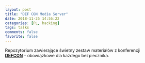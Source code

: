 ```yaml
---
layout: post
title: "DEF CON Media Server"
date: 2018-11-25 14:56:22
categories: [PL, hacking]
tags: talks
comments: false
favorite: false
---
```


Repozytorium zawierające świetny zestaw materiałów z konferencji <a href="https://media.defcon.org/" target="_blank"><b>DEFCON</b></a> - obowiązkowe dla każdego bezpiecznika.

